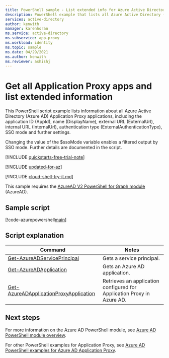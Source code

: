 ```yaml
---
title: PowerShell sample - List extended info for Azure Active Directory Application Proxy apps
description: PowerShell example that lists all Azure Active Directory (Azure AD) Application Proxy applications along with the application ID (AppId), name (DisplayName), external URL (ExternalUrl), internal URL (InternalUrl), and authentication type (ExternalAuthenticationType).
services: active-directory
author: kenwith
manager: karenhoran
ms.service: active-directory
ms.subservice: app-proxy
ms.workload: identity
ms.topic: sample
ms.date: 04/29/2021
ms.author: kenwith
ms.reviewer: ashishj
---
```


# Get all Application Proxy apps and list extended information

This PowerShell script example lists information about all Azure Active Directory (Azure AD) Application Proxy applications, including the application ID (AppId), name (DisplayName), external URL (ExternalUrl), internal URL (InternalUrl), authentication type (ExternalAuthenticationType), SSO mode and further settings.

Changing the value of the $ssoMode variable enables a filtered output by SSO mode. Further details are documented in the script.

[!INCLUDE [quickstarts-free-trial-note](../../../../includes/quickstarts-free-trial-note.md)]

[!INCLUDE [updated-for-az](../../../../includes/updated-for-az.md)]

[!INCLUDE [cloud-shell-try-it.md](../../../../includes/cloud-shell-try-it.md)]

This sample requires the [AzureAD V2 PowerShell for Graph module](/powershell/azure/active-directory/install-adv2) (AzureAD).

## Sample script

[!code-azurepowershell[main](~/powershell_scripts/application-proxy/get-all-appproxy-apps-extended.ps1 "Get all Application Proxy apps")]

## Script explanation

| Command | Notes |
|---|---|
|[Get-AzureADServicePrincipal](/powershell/module/azuread/get-azureadserviceprincipal) | Gets a service principal. |
|[Get-AzureADApplication](/powershell/module/azuread/get-azureadapplication) | Gets an Azure AD application. |
|[Get-AzureADApplicationProxyApplication](/powershell/module/azuread/get-azureadapplicationproxyapplication) | Retrieves an application configured for Application Proxy in Azure AD. |

## Next steps

For more information on the Azure AD PowerShell module, see [Azure AD PowerShell module overview](/powershell/azure/active-directory/overview).

For other PowerShell examples for Application Proxy, see [Azure AD PowerShell examples for Azure AD Application Proxy](../application-proxy-powershell-samples.md).
